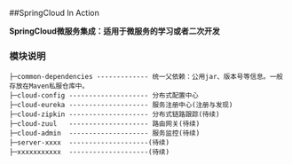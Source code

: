 ##SpringCloud In Action

**SpringCloud微服务集成：适用于微服务的学习或者二次开发**



### 模块说明

```
├─common-dependencies ------------- 统一父依赖：公用jar、版本号等信息。一般存放在Maven私服仓库中。
├─cloud-config -------------------- 分布式配置中心
├─cloud-eureka -------------------- 服务注册中心(注册与发现)
├─cloud-zipkin -------------------- 分布式链路跟踪(待续)
├─cloud-zuul   -------------------- 路由网关(待续)
├─cloud-admin  -------------------- 服务监控(待续)
├─server-xxxx  --------------------(待续)
├─xxxxxxxxxxx  --------------------(待续)
```


